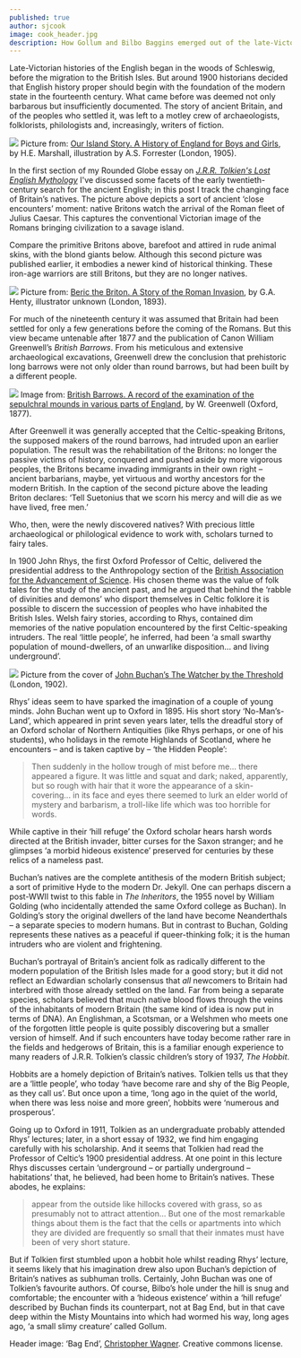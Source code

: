 ```yaml
---
published: true
author: sjcook
image: cook_header.jpg
description: How Gollum and Bilbo Baggins emerged out of the late-Victorian discovery of prehistory.
---
```



Late-Victorian histories of the English began in the woods of Schleswig, before the migration to the British Isles. But around 1900 historians decided that English history proper should begin with the foundation of the modern state in the fourteenth century. What came before was deemed not only barbarous but insufficiently documented. The story of ancient Britain, and of the peoples who settled it, was left to a motley crew of archaeologists, folklorists, philologists and, increasingly, writers of fiction.

![](/images/Cook1.jpg)
Picture from: [Our Island Story. A History of England for Boys and Girls](https://archive.org/details/ourislandstoryhi00marsuoft), by H.E. Marshall, illustration by A.S. Forrester (London, 1905).

In the first section of my Rounded Globe essay on [_J.R.R. Tolkien's Lost English Mythology_](http://roundedglobe.com/book/54f6fe79648a590459746be1/J.R.R.%20Tolkien's%20Lost%20English%20Mythology) I've discussed some facets of the early twentieth-century search for the ancient English; in this post I track the changing face of Britain’s natives. The picture above depicts a sort of ancient ‘close encounters’ moment: native Britons watch the arrival of the Roman fleet of Julius Caesar. This captures the conventional Victorian image of the Romans bringing civilization to a savage island.

Compare the primitive Britons above, barefoot and attired in rude animal skins, with the blond giants below. Although this second picture was published earlier, it embodies a newer kind of historical thinking. These iron-age warriors are still Britons, but they are no longer natives.

![](/images/Cook2.jpg)
Picture from: [Beric the Briton. A Story of the Roman Invasion](https://archive.org/details/bericthebriton00hentrich), by G.A. Henty, illustrator unknown (London, 1893).

For much of the nineteenth century it was assumed that Britain had been settled for only a few generations before the coming of the Romans. But this view became untenable after 1877 and the publication of Canon William Greenwell’s _British Barrows_. From his meticulous and extensive archaeological excavations, Greenwell drew the conclusion that prehistoric long barrows were not only older than round barrows, but had been built by a different people.

![](/images/Cook3.jpg)
Image from: [British Barrows. A record of the examination of the sepulchral mounds in various parts of England](https://archive.org/details/britishbarrowsre00gree), by W. Greenwell (Oxford, 1877).

After Greenwell it was generally accepted that the Celtic-speaking Britons, the supposed makers of the round barrows, had intruded upon an earlier population. The result was the rehabilitation of the Britons: no longer the passive victims of history, conquered and pushed aside by more vigorous peoples, the Britons became invading immigrants in their own right – ancient barbarians, maybe, yet virtuous and worthy ancestors for the modern British. In the caption of the second picture above the leading Briton declares: ‘Tell Suetonius that we scorn his mercy and will die as we have lived, free men.’

Who, then, were the newly discovered natives? With precious little archaeological or philological evidence to work with, scholars turned to fairy tales.

In 1900 John Rhys, the first Oxford Professor of Celtic, delivered the presidential address to the Anthropology section of the [British Association for the Advancement of Science](https://archive.org/details/reportofbritisha00scie). His chosen theme was the value of folk tales for the study of the ancient past, and he argued that behind the ‘rabble of divinities and demons’ who disport themselves in Celtic folklore it is possible to discern the succession of peoples who have inhabited the British Isles. Welsh fairy stories, according to Rhys, contained dim memories of the native population encountered by the first Celtic-speaking intruders. The real ‘little people’, he inferred, had been ‘a small swarthy population of mound-dwellers, of an unwarlike disposition... and living underground’.
 
![](/images/Cook4.jpg)
Picture from the cover of [John Buchan’s The Watcher by the Threshold](https://archive.org/details/watcherbythresho00buchuoft) (London, 1902).

Rhys’ ideas seem to have sparked the imagination of a couple of young minds. John Buchan went up to Oxford in 1895. His short story ‘No-Man’s-Land’, which appeared in print seven years later, tells the dreadful story of an Oxford scholar of Northern Antiquities (like Rhys perhaps, or one of his students), who holidays in the remote Highlands of Scotland, where he encounters – and is  taken captive by – ‘the Hidden People’:

>Then suddenly in the hollow trough of mist before me... there appeared a figure. It was little and squat and dark; naked, apparently, but so rough with hair that it wore the appearance of a skin-covering... in its face and eyes there seemed to lurk an elder world of mystery and barbarism, a troll-like life which was too horrible for words.

While captive in their ‘hill refuge’ the Oxford scholar hears harsh words directed at the British invader, bitter curses for the Saxon stranger; and he glimpses ‘a morbid hideous existence’ preserved for centuries by these relics of a nameless past.

Buchan’s natives are the complete antithesis of the modern British subject; a sort of primitive Hyde to the modern Dr. Jekyll. One can perhaps discern a post-WWII twist to this fable in _The Inheritors_, the 1955 novel by William Golding (who incidentally attended the same Oxford college as Buchan). In Golding’s story the original dwellers of the land have become Neanderthals – a separate species to modern humans. But in contrast to Buchan, Golding represents these natives as a peaceful if queer-thinking folk; it is the human intruders who are violent and frightening.

Buchan’s portrayal of Britain’s ancient folk as radically different to the modern population of the British Isles made for a good story; but it did not reflect an Edwardian scholarly consensus that _all_ newcomers to Britain had interbred with those already settled on the land. Far from being a separate species, scholars believed that much native blood flows through the veins of the inhabitants of modern Britain (the same kind of idea is now put in terms of DNA). An Englishman, a Scotsman, or a Welshmen who meets one of the forgotten little people is quite possibly discovering but a smaller version of himself. And if such encounters have today become rather rare in the fields and hedgerows of Britain, this is a familiar enough experience to many readers of J.R.R. Tolkien’s classic children’s story of 1937, _The Hobbit_.

Hobbits are a homely depiction of Britain’s natives. Tolkien tells us that they are a ‘little people’, who today ‘have become rare and shy of the Big People, as they call us’. But once upon a time, ‘long ago in the quiet of the world, when there was less noise and more green’, hobbits were ‘numerous and prosperous’.

Going up to Oxford in 1911, Tolkien as an undergraduate probably attended Rhys’ lectures; later, in a short essay of 1932, we find him engaging carefully with his scholarship. And it seems that Tolkien had read the Professor of Celtic’s 1900 presidential address. At one point in this lecture Rhys discusses certain ‘underground – or partially underground – habitations’ that, he believed, had been home to Britain’s natives. These abodes, he explains:

> appear from the outside like hillocks covered with grass, so as presumably not to attract attention... But one of the most remarkable things about them is the fact that the cells or apartments into which they are divided are frequently so small that their inmates must have been of very short stature.

But if Tolkien first stumbled upon a hobbit hole whilst reading Rhys’ lecture, it seems likely that his imagination drew also upon Buchan’s depiction of Britain’s natives as subhuman trolls. Certainly, John Buchan was one of Tolkien’s favourite authors. Of course, Bilbo’s hole under the hill is snug and comfortable; the encounter with a ‘hideous existence’ within a ‘hill refuge’ described by Buchan finds its counterpart, not at Bag End, but in that cave deep within the Misty Mountains into which had wormed his way, long ages ago, ‘a small slimy creature’ called Gollum.

Header image: ‘Bag End’, [Christopher Wagner](https://www.flickr.com/photos/cwagner33/16412701584/in/photolist-r1konw-f1vrhZ-r9T7na-gSUGYy-fmydgt-oFniqm-qXCt91-eTWhEj-gQcA7v-dW2JCm-nkC5Az-nnouXK-dW2ydC-dTYvrS-qwwRR-rV3eUY-kwR9Kt-78p8QM-kz4UY4-meQa1g-AYZ1kw-7p1Q5Z-rNagXL-5Dke6x-qJhsWF-2bFs5Y-dBstuz-dBxTow-rXvrG5-o6h9pM-dW2C1A-33BvLu-bxVL-ooUeXN-dMMizo-gcABdA-gcxSvr-rXyuCP-rFbrFe-rPZsi5-rhsYc-5vDr9z-gLP9h9-4aysoZ-qFY2N4-rmbW7C-qX9auA-qXdT6B-qZsMSU-nJM8Qs). Creative commons license.